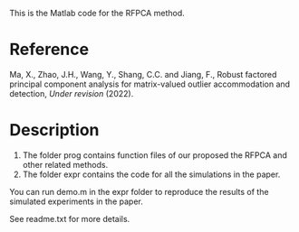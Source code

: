 This is the Matlab code for the RFPCA method.

# Reference
Ma, X., Zhao, J.H., Wang, Y., Shang, C.C. and Jiang, F., Robust factored principal component analysis for matrix-valued outlier accommodation and detection, *Under revision* (2022).

# Description
1. The folder prog contains function files of our proposed the RFPCA and other related methods.
2. The folder expr contains the code for all the simulations in the paper.

You can run demo.m in the expr folder to reproduce the results of the simulated experiments in the paper.

See readme.txt for more details.

